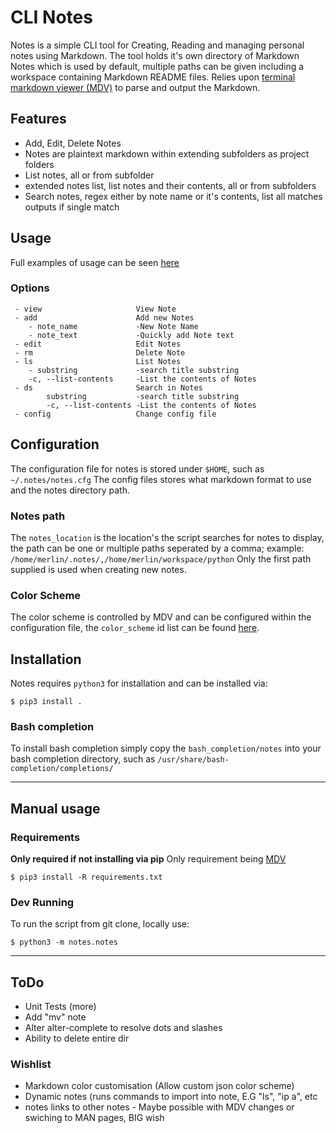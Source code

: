 # CLI Notes

Notes is a simple CLI tool for Creating, Reading and managing personal notes using Markdown.
The tool holds it's own directory of Markdown Notes which is used by default, multiple paths can be given
including a workspace containing Markdown README files.
Relies upon [terminal markdown viewer (MDV)](https://github.com/axiros/terminal_markdown_viewer) to parse and output
the Markdown.

## Features

- Add, Edit, Delete Notes
- Notes are plaintext markdown within extending subfolders as project folders
- List notes, all or from subfolder
- extended notes list, list notes and their contents, all or from subfolders
- Search notes, regex either by note name or it's contents, list all matches
  outputs if single match

## Usage

Full examples of usage can be seen [here](Examples.md)

### Options

```
 - view                     View Note
 - add                      Add new Notes
    - note_name             -New Note Name
    - note_text             -Quickly add Note text
 - edit                     Edit Notes
 - rm                       Delete Note
 - ls                       List Notes
    - substring             -search title substring
    -c, --list-contents     -List the contents of Notes
 - ds                       Search in Notes
        substring           -search title substring
        -c, --list-contents -List the contents of Notes
 - config                   Change config file
```

## Configuration

The configuration file for notes is stored under `$HOME`, such as `~/.notes/notes.cfg`
The config files stores what markdown format to use and the notes directory path.

### Notes path

The `notes_location` is the location's the script searches for notes to display, the path can be one or multiple paths seperated by a comma; example: `/home/merlin/.notes/,/home/merlin/workspace/python`
Only the first path supplied is used when creating new notes.

### Color Scheme

The color scheme is controlled by MDV and can be configured within the configuration file, the `color_scheme` id list can be found [here](https://github.com/axiros/terminal_markdown_viewer/blob/master/mdv/ansi_tables.json).

## Installation

Notes requires `python3` for installation and can be installed via:

```
$ pip3 install .
```

### Bash completion

To install bash completion simply copy the `bash_completion/notes` into your bash completion directory, such as `/usr/share/bash-completion/completions/`

----

## Manual usage

### Requirements

**Only required if not installing via pip**
Only requirement being [MDV](https://github.com/axiros/terminal_markdown_viewer)

```
$ pip3 install -R requirements.txt
```

### Dev Running

To run the script from git clone, locally use:

```
$ python3 -m notes.notes
```

---

## ToDo

- Unit Tests (more)
- Add "mv" note
- Alter alter-complete to resolve dots and slashes
- Ability to delete entire dir

### Wishlist

- Markdown color customisation (Allow custom json color scheme)
- Dynamic notes (runs commands to import into note, E.G "ls", "ip a", etc
- notes links to other notes - Maybe possible with MDV changes or swiching to MAN pages, BIG wish
